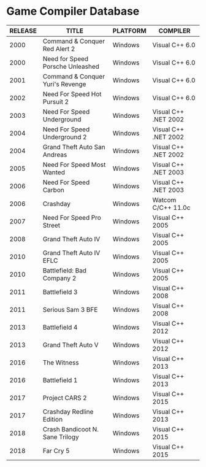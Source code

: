 # Game Compiler Database

| RELEASE | TITLE | PLATFORM | COMPILER |
|--------------|-------|----------|----------|
| 2000 | Command & Conquer Red Alert 2 | Windows | Visual C++ 6.0 |
| 2000 | Need for Speed Porsche Unleashed | Windows | Visual C++ 6.0 |
| 2001 | Command & Conquer Yuri's Revenge | Windows | Visual C++ 6.0 |
| 2002 | Need For Speed Hot Pursuit 2 | Windows | Visual C++ 6.0 |
| 2003 | Need For Speed Underground | Windows | Visual C++ .NET 2002 |
| 2004 | Need For Speed Underground 2 | Windows | Visual C++ .NET 2002 |
| 2004 | Grand Theft Auto San Andreas | Windows | Visual C++ .NET 2002 |
| 2005 | Need For Speed Most Wanted | Windows | Visual C++ .NET 2003 |
| 2006 | Need For Speed Carbon | Windows | Visual C++ .NET 2003 |
| 2006 | Crashday | Windows | Watcom C/C++ 11.0c |
| 2007 | Need For Speed Pro Street | Windows | Visual C++ 2005 |
| 2008 | Grand Theft Auto IV | Windows | Visual C++ 2005 |
| 2010 | Grand Theft Auto IV EFLC | Windows | Visual C++ 2005 |
| 2010 | Battlefield: Bad Company 2 | Windows | Visual C++ 2005 |
| 2011 | Battlefield 3 | Windows | Visual C++ 2008 |
| 2011 | Serious Sam 3 BFE | Windows | Visual C++ 2008 |
| 2013 | Battlefield 4 | Windows | Visual C++ 2012 |
| 2013 | Grand Theft Auto V | Windows | Visual C++ 2012 |
| 2016 | The Witness | Windows | Visual C++ 2013 |
| 2016 | Battlefield 1 | Windows | Visual C++ 2013 |
| 2017 | Project CARS 2 | Windows | Visual C++ 2015 |
| 2017 | Crashday Redline Edition | Windows | Visual C++ 2013 |
| 2018 | Crash Bandicoot N. Sane Trilogy | Windows | Visual C++ 2015 |
| 2018 | Far Cry 5 | Windows | Visual C++ 2015 |
